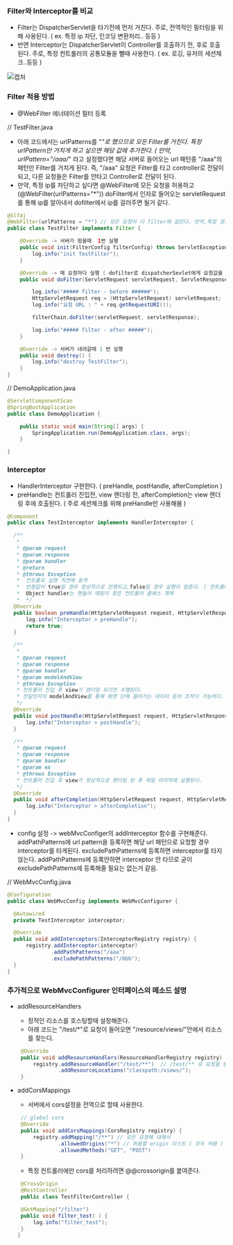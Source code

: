 ### Filter와 Interceptor를 비교
 - Filter는 DispatcherServlet을 타기전에 먼저 거친다. 주로, 전역적인 필터링을 위해 사용된다. ( ex. 특정 ip 차단, 인코딩 변환처리.. 등등 )
 - 반면 Interceptor는 DispatcherServlet이 Controller를 호출하기 전, 후로 호출된다. 주로, 특정 컨트롤러의 공통모듈을 뺄때 사용한다. ( ex. 로깅, 유저의 세션체크..등등 )
 
![캡처](https://user-images.githubusercontent.com/21052356/102745880-65ff7180-43a0-11eb-8f79-8936d172caaa.png)


### Filter 적용 방법
 - @WebFilter 에너테이션 필터 등록

// TestFilter.java
- 아래 코드에서는 urlPatterns를 "*"로 했으므로 모든 Filter를 거친다. 특정 urlPattern만 거치게 하고 싶으면 해당 값에 추가한다. ( 만약, urlPattern="/aaa/*" 라고 설정했다면 해당 서버로 들어오는
url 패턴중 "/aaa"의 패턴만 Filter를 거치게 된다. 즉, "/aaa" 요청은 Filter를 타고 controller로 전달이 되고, 다른 요청들은 Filter를 안타고 Controller로 전달이 된다.
- 만약, 특정 ip를 차단하고 싶다면 @WebFilter에 모든 요청을 허용하고 (@WebFilter(urlPatterns="*")) doFilter에서 인자로 들어오는 servletRequest를 통해 ip를 알아내서 dofilter에서 ip를 걸러주면 될거 같다.

```java
@Slf4j
@WebFilter(urlPatterns = "*") // 모든 요청이 다 filter에 걸린다. 만약,특정 경로의 요청만 걸리게 하고 싶으면 해당 경로를 적어주면 된다. ex) "/test/*"
public class TestFilter implements Filter {

    @Override -> 서버가 떴을때  1번 실행
    public void init(FilterConfig filterConfig) throws ServletException { 
        log.info("init TestFilter");
    }

    @Override -> 매 요청마다 실행 ( dofilter로 dispatcherSevlet에게 요청값을 전달 )
    public void doFilter(ServletRequest servletRequest, ServletResponse servletResponse, FilterChain filterChain) throws IOException, ServletException {

        log.info("##### filter - before ######");
        HttpServletRequest req = (HttpServletRequest) servletRequest;
        log.info("요청 URL : " + req.getRequestURI());

        filterChain.doFilter(servletRequest, servletResponse);

        log.info("##### filter - after #####");
    }

    @Override -> 서버가 내려갈때 1 번 실행
    public void destroy() {
        log.info("destroy TestFilter");
    }
}
```

// DemoApplication.java
```java
@ServletComponentScan 
@SpringBootApplication
public class DemoApplication {

    public static void main(String[] args) {
        SpringApplication.run(DemoApplication.class, args);
    }

}
```


### Interceptor
  
  - HandlerInterceptor 구현한다. ( preHandle, postHandle, afterCompletion )
  - preHandle는 컨트롤러 진입전, view 랜더링 전, afterCompletion는 view 랜더링 후에 호출된다. ( 주로 세션체크를 위해 preHandle만 사용해봄 )
  ```java
@Component
public class TestInterceptor implements HandlerInterceptor {

    /**
     *
     * @param request
     * @param response
     * @param handler
     * @return
     * @throws Exception
     *  컨트롤로 실행 직전에 동작
     *  반환값이 true일 경우 정상적으로 진행되고,false일 경우 실행이 멈춘다. ( 컨트롤러에 진입하지 않음 )
     *  Object handler는 핸들러 매핑이 찾은 컨트롤러 클래스 객체
     *  */
    @Override
    public boolean preHandle(HttpServletRequest request, HttpServletResponse response, Object handler) throws Exception {
        log.info("Interceptor > preHandle");
        return true;
    }

    /**
     *
     * @param request
     * @param response
     * @param handler
     * @param modelAndView
     * @throws Exception
     * 컨트롤러 진입 후 view가 렌더링 되기전 수행된다.
     * 전달인자의 modelAndView를 통해 화면 단에 들어가는 데이터 등의 조작이 가능하다.
     */
    @Override
    public void postHandle(HttpServletRequest request, HttpServletResponse response, Object handler,ModelAndView modelAndView) throws Exception {
        log.info("Interceptor > postHandle");
    }

    /**
     * @param request
     * @param response
     * @param handler
     * @param ex
     * @throws Exception
     * 컨트롤러 진입 후 view가 정상적으로 랜더링 된 후 제일 마지막에 실행된다.
     */
    @Override
    public void afterCompletion(HttpServletRequest request, HttpServletResponse response,  Object handler, Exception ex) throws Exception {
        log.info("Interceptor > afterCompletion");
    }
}
  ```
  - config 설정 -> webMvcConfiger의 addInterceptor 함수를 구현해준다.  addPathPatterns에 url pattern을 등록하면 해당 url 패턴으로 요청할 경우 interceptor를 타게된다. 
excludePathPatterns에 등록하면 interceptor를 타지 않는다. addPathPatterns에 등록안하면 interceptor 안 타므로 굳이 excludePathPatterns에 등록해줄 필요는 없는거 같음.
    
  // WebMvcConfig.java
  ```java
  @Configuration
public class WebMvcConfig implements WebMvcConfigurer {

    @Autowired
    private TestInterceptor interceptor;

    @Override
    public void addInterceptors(InterceptorRegistry registry) {
        registry.addInterceptor(interceptor)
                .addPathPatterns("/aaa")
                .excludePathPatterns("/bbb");
    }
}
  ```
  

### 추가적으로 WebMvcConfigurer 인터페이스의 메소드 설명
 - addResourceHandlers
   - 정적인 리소스를 호스팅할때 설정해준다.
   - 아래 코드는 "/test/*"로 요청이 들어오면 "/resource/views/"안에서 리소스를 찾는다.
   ```java
    @Override
    public void addResourceHandlers(ResourceHandlerRegistry registry) {
        registry.addResourceHandler("/test/**")  // /test/** 로 요청을 받으면 /views/** 의 값으로 응답을 한다.
                .addResourceLocations("classpath:/views/");
    }
   ```
   
 - addCorsMappings
   - 서버에서 cors설정을 전역으로 할때 사용한다.
   ```java
    // global cors
    @Override
    public void addCorsMappings(CorsRegistry registry) {
        registry.addMapping("/**") // 모든 요청에 대해서
                .allowedOrigins("*") // 허용할 origin 리스트 ( 모두 허용 )
                .allowedMethods("GET", "POST")
    }
    ```
    - 특정 컨트롤러에만 cors를 처리하려면 @@crossorigin를 붙여준다.
    ```java
     @CrossOrigin
     @RestController
     public class TestFilterController {

     @GetMapping("/filter")
     public void filter_test( ) {
         log.info("filter_test");
     }
   }
```
    
   
   
